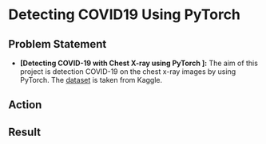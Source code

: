 # Detecting COVID19 Using PyTorch 

## Problem Statement 
- **[Detecting COVID-19 with Chest X-ray using PyTorch ]:** The aim of this project is detection
  COVID-19 on the chest x-ray images by using PyTorch. The [dataset](https://www.kaggle.com/datasets/tawsifurrahman/covid19-radiography-database) is taken from Kaggle.


## Action 



## Result


